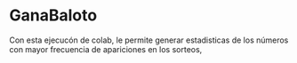 # GanaBaloto

Con esta ejecucón de colab, le permite generar estadisticas de los números con mayor frecuencia de apariciones en los sorteos, 
